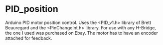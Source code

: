 # PID_position
Arduino PID motor position control.
Uses the <PID_v1.h> library of Brett Beauregard and the <PinChangeInt.h> library.
For use with any H-Bridge, the one I used was purchased on Ebay. 
The motor has to have an encoder attached for feedback.

